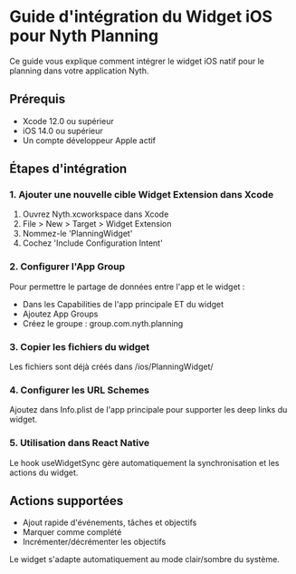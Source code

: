 # Guide d'intégration du Widget iOS pour Nyth Planning

Ce guide vous explique comment intégrer le widget iOS natif pour le planning dans votre application Nyth.

## Prérequis

- Xcode 12.0 ou supérieur
- iOS 14.0 ou supérieur
- Un compte développeur Apple actif

## Étapes d'intégration

### 1. Ajouter une nouvelle cible Widget Extension dans Xcode

1. Ouvrez Nyth.xcworkspace dans Xcode
2. File > New > Target > Widget Extension
3. Nommez-le 'PlanningWidget'
4. Cochez 'Include Configuration Intent'

### 2. Configurer l'App Group

Pour permettre le partage de données entre l'app et le widget :

- Dans les Capabilities de l'app principale ET du widget
- Ajoutez App Groups
- Créez le groupe : group.com.nyth.planning

### 3. Copier les fichiers du widget

Les fichiers sont déjà créés dans /ios/PlanningWidget/

### 4. Configurer les URL Schemes

Ajoutez dans Info.plist de l'app principale pour supporter les deep links du widget.

### 5. Utilisation dans React Native

Le hook useWidgetSync gère automatiquement la synchronisation et les actions du widget.

## Actions supportées

- Ajout rapide d'événements, tâches et objectifs
- Marquer comme complété
- Incrémenter/décrémenter les objectifs

Le widget s'adapte automatiquement au mode clair/sombre du système.
